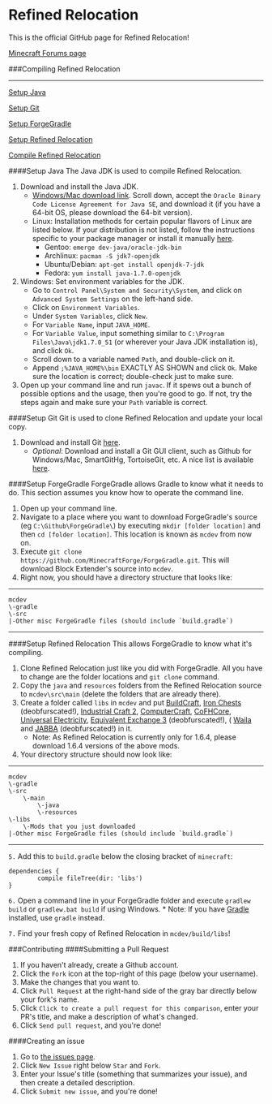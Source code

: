 Refined Relocation
==============

This is the official GitHub page for Refined Relocation!

[Minecraft Forums page](http://www.minecraftforum.net/topic/2210752-/)

###Compiling Refined Relocation
***
[Setup Java](#setup-java)

[Setup Git](#setup-git)

[Setup ForgeGradle](#setup-forgegradle)

[Setup Refined Relocation](#setup-refined-relocation)

[Compile Refined Relocation](#compile-refined-relocation)

####Setup Java
The Java JDK is used to compile Refined Relocation.

1. Download and install the Java JDK.
	* [Windows/Mac download link](http://www.oracle.com/technetwork/java/javase/downloads/jdk7-downloads-1880260.html).  Scroll down, accept the `Oracle Binary Code License Agreement for Java SE`, and download it (if you have a 64-bit OS, please download the 64-bit version).
	* Linux: Installation methods for certain popular flavors of Linux are listed below.  If your distribution is not listed, follow the instructions specific to your package manager or install it manually [here](http://www.oracle.com/technetwork/java/javase/downloads/jdk7-downloads-1880260.html).
		* Gentoo: `emerge dev-java/oracle-jdk-bin`
		* Archlinux: `pacman -S jdk7-openjdk`
		* Ubuntu/Debian: `apt-get install openjdk-7-jdk`
		* Fedora: `yum install java-1.7.0-openjdk`
2. Windows: Set environment variables for the JDK.
    * Go to `Control Panel\System and Security\System`, and click on `Advanced System Settings` on the left-hand side.
    * Click on `Environment Variables`.
    * Under `System Variables`, click `New`.
    * For `Variable Name`, input `JAVA_HOME`.
    * For `Variable Value`, input something similar to `C:\Program Files\Java\jdk1.7.0_51` (or wherever your Java JDK installation is), and click `Ok`.
    * Scroll down to a variable named `Path`, and double-click on it.
    * Append `;%JAVA_HOME%\bin` EXACTLY AS SHOWN and click `Ok`.  Make sure the location is correct; double-check just to make sure.
3. Open up your command line and run `javac`.  If it spews out a bunch of possible options and the usage, then you're good to go.  If not, try the steps again and make sure your `Path` variable is correct.

####Setup Git
Git is used to clone Refined Relocation and update your local copy.

1. Download and install Git [here](http://git-scm.com/download/).
	* *Optional*: Download and install a Git GUI client, such as Github for Windows/Mac, SmartGitHg, TortoiseGit, etc.  A nice list is available [here](http://git-scm.com/downloads/guis).

####Setup ForgeGradle
ForgeGradle allows Gradle to know what it needs to do.  This section assumes you know how to operate the command line.

1. Open up your command line.
2. Navigate to a place where you want to download ForgeGradle's source (eg `C:\Github\ForgeGradle\`) by executing `mkdir [folder location]` and then `cd [folder location]`.  This location is known as `mcdev` from now on.
3. Execute `git clone https://github.com/MinecraftForge/ForgeGradle.git`.  This will download Block Extender's source into `mcdev`.
4. Right now, you should have a directory structure that looks like:

***
	mcdev
	\-gradle
	\-src
	|-Other misc ForgeGradle files (should include `build.gradle`)
***

####Setup Refined Relocation
This allows ForgeGradle to know what it's compiling.

1. Clone Refined Relocation just like you did with ForgeGradle.  All you have to change are the folder locations and `git clone` command.
2. Copy the `java` and `resources` folders from the Refined Relocation source to `mcdev\src\main` (delete the folders that are already there).
3. Create a folder called `libs` in `mcdev` and put [BuildCraft](http://www.mod-buildcraft.com/download/), [Iron Chests](http://files.minecraftforge.net/IronChests2/) (deobfurscated!), [Industrial Craft 2](http://ic2api.player.to:8080/job/IC2_experimental/), [ComputerCraft](http://www.computercraft.info/download/), [CoFHCore](http://teamcofh.com/index.php?page=downloads), [Universal Electricity](http://universalelectricity.com/downloads/), [Equivalent Exchange 3](http://www.minecraftforum.net/topic/1540010-equivalent-exchange-3-01140/) (deobfurscated!), ( [Waila](http://minecraft.curseforge.com/mc-mods/waila/files/) and [JABBA](http://minecraft.curseforge.com/mc-mods/jabba/files/) (deobfurscated!) in it.
	* Note: As Refined Relocation is currently only for 1.6.4, please download 1.6.4 versions of the above mods.
4. Your directory structure should now look like:

***
	mcdev
	\-gradle
	\-src
		\-main
			\-java
			\-resources
	\-libs
		\-Mods that you just downloaded
	|-Other misc ForgeGradle files (should include `build.gradle`)
***

`5.` Add this to `build.gradle` below the closing bracket of `minecraft`:

```
dependencies {
        compile fileTree(dir: 'libs')
}
```

`6.` Open a command line in your ForgeGradle folder and execute `gradlew build` or `gradlew.bat build` if using Windows.
	* Note: If you have [Gradle](http://www.gradle.org/) installed, use `gradle` instead.

`7.` Find your fresh copy of Refined Relocation in `mcdev/build/libs`!

###Contributing
####Submitting a Pull Request
1. If you haven't already, create a Github account.
2. Click the `Fork` icon at the top-right of this page (below your username).
3. Make the changes that you want to.
4. Click `Pull Request` at the right-hand side of the gray bar directly below your fork's name.
5. Click `Click to create a pull request for this comparison`, enter your PR's title, and make a description of what's changed.
6. Click `Send pull request`, and you're done!

####Creating an issue
1. Go to [the issues page](https://github.com/Dynious/RefinedRelocation/issues).
2. Click `New Issue` right below `Star` and `Fork`.
3. Enter your Issue's title (something that summarizes your issue), and then create a detailed description.
4. Click `Submit new issue`, and you're done!
